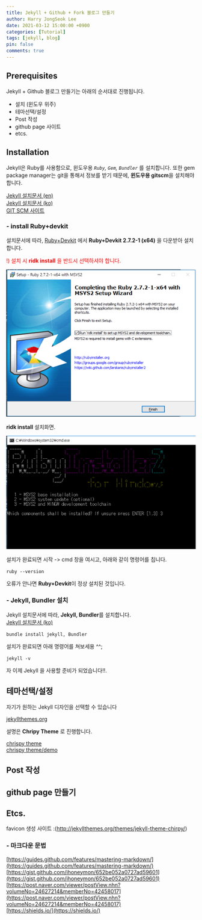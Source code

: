 ```yaml
---
title: Jekyll + Github + Fork 블로그 만들기 
author: Harry JongSeok Lee
date: 2021-03-12 15:00:00 +0900
categories: [Tutorial]
tags: [jekyll, blog]
pin: false
comments: true
---
```


## Prerequisites 

Jekyll + Github 블로그 만들기는 아래의 순서대로 진행됩니다. 
  
  - 설치 (윈도우 위주)  
  - 테마선택/설정 
  - Post 작성 
  - github page 사이트
  - etcs.

## Installation 

   Jekyll은 Ruby를 사용함으로, 윈도우용 *`Ruby`, `Gem`, `Bundler`* 를 설치합니다. 또한 gem package manager는 git을 통해서 정보를 받기 때문에,  **윈도우용 gitscm**을 설치해야 합니다. 

   [Jekyll 설치문서 (en)](https://jekyllrb.com/docs/installation/)   
   [Jekyll 설치문서 (ko)](http://jekyllrb-ko.github.io/docs/installation/)  
   [GIT SCM 사이트](https://git-scm.com/download/win)

### - install Ruby+devkit

   설치문서에 따라, [Ruby+Devkit](https://rubyinstaller.org/downloads/) 에서 **Ruby+Devkit 2.7.2-1 (x64)** 을 다운받아 설치합니다. 
   
   <span style="color:red">!) 설치 시 **ridk install** 을 반드시 선택하셔야 합니다. </span>  

   ![Ruby+Devkit Install1](/assets/post/install.PNG)
   
   **ridk install** 설치화면.   

   ![Ruby+Devkit Install2](/assets/post/install2.PNG)

   설치가 완료되면 시작 -> cmd 창을 여시고, 아래와 같이 명령어를 칩니다.

   ```console
   ruby --version 
   ```

   오류가 안나면 **Ruby+Devkit**이 정상 설치된 것입니다.   
 
   
### - Jekyll, Bundler 설치 
   
   Jekyll 설치문서에 따라, **Jekyll, Bundler**를 설치합니다.   
   [Jekyll 설치문서 (ko)](http://jekyllrb-ko.github.io/docs/installation/)
   
   ```console
   bundle install jekyll, Bundler
   ```

   설치가 완료되면 아래 명령어를 쳐보세용 ^^;   

   ```console
   jekyll -v 
   ```  
   
   자 이제 Jekyll 을 사용할 준비가 되었습니다!!.
    
## 테마선택/설정  



자기가 원하는 Jekyll 디자인을 선택할 수 있습니다  

[jekyllthemes.org](http://jekyllthemes.org/)

설명은 **Chripy Theme** 로 진행합니다.  

[chrispy theme](http://jekyllthemes.org/themes/jekyll-theme-chirpy/)  
[chrispy theme/demo](https://chirpy.cotes.info/)   


## Post 작성 

## github page 만들기


## Etcs. 

favicon 생성 사이트 :(http://jekyllthemes.org/themes/jekyll-theme-chirpy/)   

### - 마크다운 문법 
   
[https://guides.github.com/features/mastering-markdown/](https://guides.github.com/features/mastering-markdown/)   
[https://gist.github.com/ihoneymon/652be052a0727ad59601](https://gist.github.com/ihoneymon/652be052a0727ad59601)   
[https://post.naver.com/viewer/postView.nhn?volumeNo=24627214&memberNo=42458017](https://post.naver.com/viewer/postView.nhn?volumeNo=24627214&memberNo=42458017)     
[https://shields.io/](https://shields.io/)  







